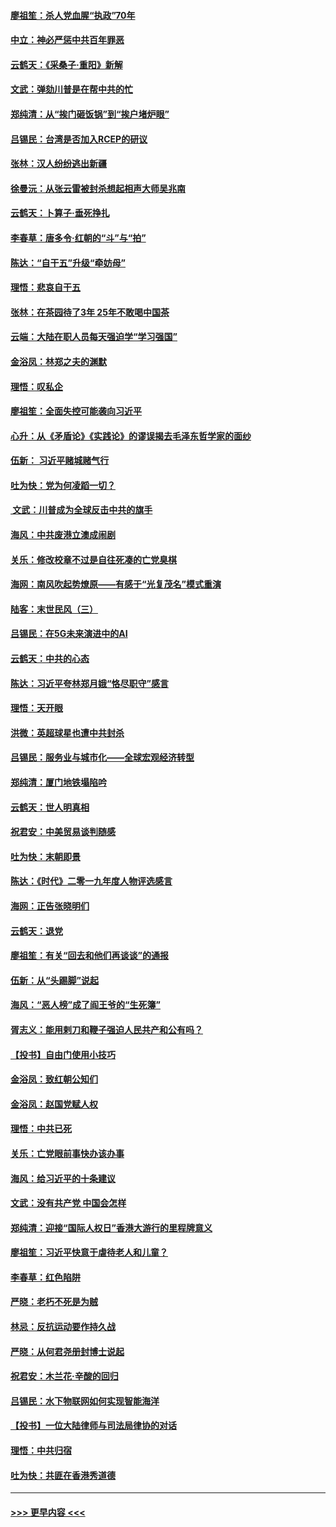 #### [廖祖笙：杀人党血腥“执政”70年](../pages/nsc993/n11745144.md?t=12271011) 
#### [中立：神必严惩中共百年罪恶](../pages/nsc993/n11744970.md?t=12271011) 
#### [云鹤天：《采桑子‧重阳》新解](../pages/nsc993/n11744948.md?t=12271011) 
#### [文武：弹劾川普是在帮中共的忙](../pages/nsc993/n11744758.md?t=12271011) 
#### [郑纯清：从“挨门砸饭锅”到“挨户堵炉眼”](../pages/nsc993/n11744745.md?t=12271011) 
#### [吕锡民：台湾是否加入RCEP的研议](../pages/nsc993/n11744701.md?t=12271011) 
#### [张林：汉人纷纷逃出新疆](../pages/nsc993/n11743530.md?t=12271011) 
#### [徐曼沅：从张云雷被封杀想起相声大师吴兆南](../pages/nsc993/n11741816.md?t=12271011) 
#### [云鹤天：卜算子‧垂死挣扎](../pages/nsc993/n11739956.md?t=12271011) 
#### [李春草：唐多令‧红朝的“斗”与“拍”](../pages/nsc993/n11739830.md?t=12271011) 
#### [陈达：“自干五”升级“牵妨母”](../pages/nsc993/n11739724.md?t=12271011) 
#### [理悟：悲哀自干五](../pages/nsc993/n11739547.md?t=12271011) 
#### [张林：在茶园待了3年 25年不敢喝中国茶](../pages/nsc993/n11739240.md?t=12271011) 
#### [云端：大陆在职人员每天强迫学“学习强国”](../pages/nsc993/n11738735.md?t=12271011) 
#### [金浴凤：林郑之夫的渊默](../pages/nsc993/n11737735.md?t=12271011) 
#### [理悟：叹私企](../pages/nsc993/n11737715.md?t=12271011) 
#### [廖祖笙：全面失控可能袭向习近平](../pages/nsc993/n11737704.md?t=12271011) 
#### [心升：从《矛盾论》《实践论》的谬误揭去毛泽东哲学家的面纱](../pages/nsc993/n11736962.md?t=12271011) 
#### [伍新： 习近平赌城赌气行](../pages/nsc993/n11736929.md?t=12271011) 
#### [吐为快：党为何凌蹈一切？](../pages/nsc993/n11736915.md?t=12271011) 
#### [ 文武：川普成为全球反击中共的旗手](../pages/nsc993/n11736882.md?t=12271011) 
#### [海风：中共废港立澳成闹剧](../pages/nsc993/n11735857.md?t=12271011) 
#### [关乐：修改校章不过是自往死凑的亡党臭棋](../pages/nsc993/n11735097.md?t=12271011) 
#### [海网：南风吹起势燎原——有感于“光复茂名”模式重演](../pages/nsc993/n11732308.md?t=12271011) 
#### [陆客：末世民风（三）](../pages/nsc993/n11732211.md?t=12271011) 
#### [吕锡民：在5G未来演进中的AI](../pages/nsc993/n11730010.md?t=12271011) 
#### [云鹤天：中共的心态](../pages/nsc993/n11729906.md?t=12271011) 
#### [陈达：习近平夸林郑月娥“恪尽职守”感言](../pages/nsc993/n11729881.md?t=12271011) 
#### [理悟：天开眼](../pages/nsc993/n11729699.md?t=12271011) 
#### [洪微：英超球星也遭中共封杀](../pages/nsc993/n11727243.md?t=12271011) 
#### [吕锡民：服务业与城市化——全球宏观经济转型](../pages/nsc993/n11725845.md?t=12271011) 
#### [郑纯清：厦门地铁塌陷吟](../pages/nsc993/n11725813.md?t=12271011) 
#### [云鹤天：世人明真相](../pages/nsc993/n11725621.md?t=12271011) 
#### [祝君安：中美贸易谈判随感](../pages/nsc993/n11725609.md?t=12271011) 
#### [吐为快：末朝即景](../pages/nsc993/n11723365.md?t=12271011) 
#### [陈达：《时代》二零一九年度人物评选感言](../pages/nsc993/n11723337.md?t=12271011) 
#### [海网：正告张晓明们](../pages/nsc993/n11723228.md?t=12271011) 
#### [云鹤天：退党](../pages/nsc993/n11723056.md?t=12271011) 
#### [廖祖笙：有关“回去和他们再谈谈”的通报](../pages/nsc993/n11722442.md?t=12271011) 
#### [伍新：从“头踢脚”说起](../pages/nsc993/n11722429.md?t=12271011) 
#### [海风：“恶人榜”成了阎王爷的“生死簿”](../pages/nsc993/n11722272.md?t=12271011) 
#### [胥志义：能用剌刀和鞭子强迫人民共产和公有吗？](../pages/nsc993/n11720569.md?t=12271011) 
#### [【投书】自由门使用小技巧](../pages/nsc993/n11720180.md?t=12271011) 
#### [金浴凤：致红朝公知们](../pages/nsc993/n11720563.md?t=12271011) 
#### [金浴凤：赵国党赋人权](../pages/nsc993/n11720533.md?t=12271011) 
#### [理悟：中共已死](../pages/nsc993/n11720233.md?t=12271011) 
#### [关乐：亡党眼前事快办该办事](../pages/nsc993/n11719160.md?t=12271011) 
#### [海风：给习近平的十条建议](../pages/nsc993/n11717616.md?t=12271011) 
#### [文武：没有共产党 中国会怎样](../pages/nsc993/n11717584.md?t=12271011) 
#### [郑纯清：迎接“国际人权日”香港大游行的里程牌意义](../pages/nsc993/n11717417.md?t=12271011) 
#### [廖祖笙：习近平快意于虐待老人和儿童？](../pages/nsc993/n11715313.md?t=12271011) 
#### [李春草：红色陷阱](../pages/nsc993/n11715029.md?t=12271011) 
#### [严晓：老朽不死是为贼](../pages/nsc993/n11712910.md?t=12271011) 
#### [林忌：反抗运动要作持久战](../pages/nsc993/n11712623.md?t=12271011) 
#### [严晓：从何君尧册封博士说起](../pages/nsc993/n11712465.md?t=12271011) 
#### [祝君安：木兰花·辛酸的回归](../pages/nsc993/n11712381.md?t=12271011) 
#### [吕锡民：水下物联网如何实现智能海洋](../pages/nsc993/n11711158.md?t=12271011) 
#### [【投书】一位大陆律师与司法局律协的对话](../pages/nsc993/n11709675.md?t=12271011) 
#### [理悟：中共归宿](../pages/nsc993/n11710059.md?t=12271011) 
#### [吐为快：共匪在香港秀道德](../pages/nsc993/n11709979.md?t=12271011) 

----
#### [ >>> 更早内容 <<< ](../indexes/nsc993-earlier.md)
